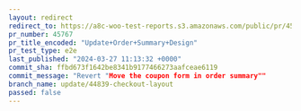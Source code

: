 ```yaml
---
layout: redirect
redirect_to: https://a8c-woo-test-reports.s3.amazonaws.com/public/pr/45767/e2e/index.html
pr_number: 45767
pr_title_encoded: "Update+Order+Summary+Design"
pr_test_type: e2e
last_published: "2024-03-27 11:13:32 +0000"
commit_sha: ffbd673f1642be8341b9177466273aafceae6119
commit_message: "Revert "Move the coupon form in order summary""
branch_name: update/44839-checkout-layout
passed: false
---
```


